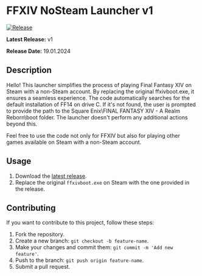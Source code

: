 # FFXIV NoSteam Launcher v1

[![Release](https://img.shields.io/badge/release-v1-blue)](https://github.com/VirtuaChamp/ffxivlauncher/releases/tag/v1)

**Latest Release:** v1 

**Release Date:** 19.01.2024


## Description

Hello! This launcher simplifies the process of playing Final Fantasy XIV on Steam with a non-Steam account. By replacing the original ffxivboot.exe, it ensures a seamless experience. The code automatically searches for the default installation of FF14 on drive C. If it's not found, the user is prompted to provide the path to the Square Enix\FINAL FANTASY XIV - A Realm Reborn\boot folder. The launcher doesn't perform any additional actions beyond this.

Feel free to use the code not only for FFXIV but also for playing other games available on Steam with a non-Steam account.

## Usage

1. Download the [latest release](https://github.com/VirtuaChamp/FFXIV-NoSteam/releases/tag/ffxivlauncher).
2. Replace the original `ffxivboot.exe` on Steam with the one provided in the release.

## Contributing

If you want to contribute to this project, follow these steps:

1. Fork the repository.
2. Create a new branch: `git checkout -b feature-name`.
3. Make your changes and commit them: `git commit -m 'Add new feature'`.
4. Push to the branch: `git push origin feature-name`.
5. Submit a pull request.

